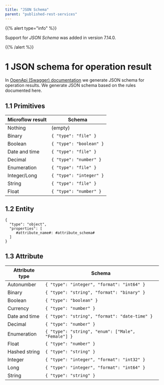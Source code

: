 ```yaml
---
title: "JSON Schema"
parent: "published-rest-services"
---
```


{{% alert type="info" %}}

Support for *JSON Schema* was added in version 7.14.0.

{{% /alert %}}

# 1 JSON schema for operation result

In [OpenApi (Swagger) documentation](published-rest-services#interactive-documentation) we generate JSON schema for operation results.
We generate JSON schema based on the rules documented here.

## 1.1 Primitives

| Microflow result | Schema      |
| ---              | ---         |
| Nothing          | (empty)     |
| Binary           | `{ "type": "file" }` |
| Boolean          | `{ "type": "boolean" }` |
| Date and time    | `{ "type": "file" }` |
| Decimal          | `{ "type": "number" }` |
| Enumeration      | `{ "type": "file" }` |
| Integer/Long     | `{ "type": "integer" }` |
| String           | `{ "type": "file" }` |
| Float            | `{ "type": "number" }` |

## 1.2 Entity

```
{ 
  "type": "object",
  "properties": [
     #attribute_name#: #attribute_schema#
  ]
}
```

## 1.3 Attribute

| Attribute type | Schema      |
| ---            | ---         |
| Autonumber     | `{ "type": "integer", "format": "int64" }` |
| Binary         | `{ "type": "string", "format": "binary" }` |
| Boolean        | `{ "type": "boolean" }` |
| Currency       | `{ "type": "number" }` |
| Date and time  | `{ "type": "string", "format": "date-time" }` |
| Decimal        | `{ "type": "number" }` |
| Enumeration    | `{ "type": "string", "enum": ["Male", "Female"] }` |
| Float          | `{ "type": "number" }` |
| Hashed string  | `{ "type": "string" }` |
| Integer        | `{ "type": "integer", "format": "int32" }` |
| Long           | `{ "type": "integer", "format": "int64" }` |
| String         | `{ "type": "string" }` |
